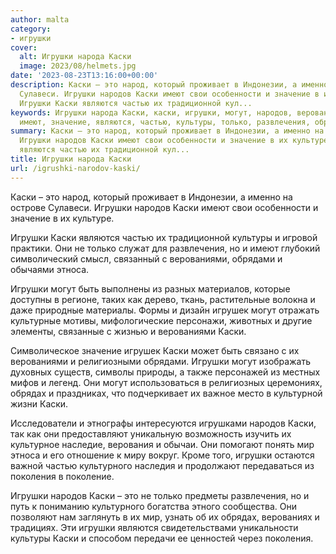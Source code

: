 ```yaml
---
author: malta
category:
- игрушки
cover:
  alt: Игрушки народа Каски
  image: 2023/08/helmets.jpg
date: '2023-08-23T13:16:00+00:00'
description: Каски – это народ, который проживает в Индонезии, а именно на острове
  Сулавеси. Игрушки народов Каски имеют свои особенности и значение в их культуре.
  Игрушки Каски являются частью их традиционной кул...
keywords: Игрушки народа Каски, каски, игрушки, могут, народов, верованиями, это,
  имеют, значение, являются, частью, культуры, только, развлечения, обрядами, этноса
summary: Каски – это народ, который проживает в Индонезии, а именно на острове Сулавеси.
  Игрушки народов Каски имеют свои особенности и значение в их культуре. Игрушки Каски
  являются частью их традиционной кул...
title: Игрушки народа Каски
url: /igrushki-narodov-kaski/
---
```


Каски – это народ, который проживает в Индонезии, а именно на острове Сулавеси. Игрушки народов Каски имеют свои особенности и значение в их культуре.

Игрушки Каски являются частью их традиционной культуры и игровой практики. Они не только служат для развлечения, но и имеют глубокий символический смысл, связанный с верованиями, обрядами и обычаями этноса.

Игрушки могут быть выполнены из разных материалов, которые доступны в регионе, таких как дерево, ткань, растительные волокна и даже природные материалы. Формы и дизайн игрушек могут отражать культурные мотивы, мифологические персонажи, животных и другие элементы, связанные с жизнью и верованиями Каски.

Символическое значение игрушек Каски может быть связано с их верованиями и религиозными обрядами. Игрушки могут изображать духовных существ, символы природы, а также персонажей из местных мифов и легенд. Они могут использоваться в религиозных церемониях, обрядах и праздниках, что подчеркивает их важное место в культурной жизни Каски.

Исследователи и этнографы интересуются игрушками народов Каски, так как они предоставляют уникальную возможность изучить их культурное наследие, верования и обычаи. Они помогают понять мир этноса и его отношение к миру вокруг. Кроме того, игрушки остаются важной частью культурного наследия и продолжают передаваться из поколения в поколение.

Игрушки народов Каски – это не только предметы развлечения, но и путь к пониманию культурного богатства этного сообщества. Они позволяют нам заглянуть в их мир, узнать об их обрядах, верованиях и традициях. Эти игрушки являются свидетельствами уникальности культуры Каски и способом передачи ее ценностей через поколения.